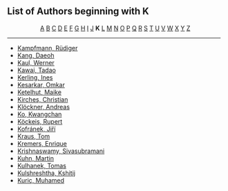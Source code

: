 <h2>List of Authors beginning with K</h2>
<p style="text-align:center"><a href="authors_A.html">A</a>&nbsp;<a href="authors_B.html">B</a>&nbsp;<a href="authors_C.html">C</a>&nbsp;<a href="authors_D.html">D</a>&nbsp;<a href="authors_E.html">E</a>&nbsp;<a href="authors_F.html">F</a>&nbsp;<a href="authors_G.html">G</a>&nbsp;<a href="authors_H.html">H</a>&nbsp;<a href="authors_I.html">I</a>&nbsp;<a href="authors_J.html">J</a>&nbsp;<b>K</b>&nbsp;<a href="authors_L.html">L</a>&nbsp;<a href="authors_M.html">M</a>&nbsp;<a href="authors_N.html">N</a>&nbsp;<a href="authors_O.html">O</a>&nbsp;<a href="authors_P.html">P</a>&nbsp;<a href="authors_Q.html">Q</a>&nbsp;<a href="authors_R.html">R</a>&nbsp;<a href="authors_S.html">S</a>&nbsp;<a href="authors_T.html">T</a>&nbsp;<a href="authors_U.html">U</a>&nbsp;<a href="authors_V.html">V</a>&nbsp;<a href="authors_W.html">W</a>&nbsp;<a href="authors_X.html">X</a>&nbsp;<a href="authors_Y.html">Y</a>&nbsp;<a href="authors_Z.html">Z</a>&nbsp;</p>
<hr width="98%" />
<ul class="authors_list">
<li><a href="author_131.html">Kampfmann, Rüdiger</a></li><li><a href="author_132.html">Kang, Daeoh</a></li><li><a href="author_133.html">Kaul, Werner</a></li><li><a href="author_134.html">Kawai, Tadao</a></li><li><a href="author_135.html">Kerling, Ines</a></li><li><a href="author_136.html">Kesarkar, Omkar</a></li><li><a href="author_137.html">Ketelhut, Maike</a></li><li><a href="author_138.html">Kirches, Christian</a></li><li><a href="author_139.html">Klöckner, Andreas</a></li><li><a href="author_140.html">Ko, Kwangchan</a></li><li><a href="author_141.html">Köckeis, Rupert</a></li><li><a href="author_142.html">Kofránek, Jiří</a></li><li><a href="author_143.html">Kraus, Tom</a></li><li><a href="author_144.html">Kremers, Enrique</a></li><li><a href="author_145.html">Krishnaswamy, Sivasubramani</a></li><li><a href="author_146.html">Kuhn, Martin</a></li><li><a href="author_147.html">Kulhanek, Tomas</a></li><li><a href="author_148.html">Kulshreshtha, Kshitij</a></li><li><a href="author_149.html">Kuric, Muhamed</a></li></ul>